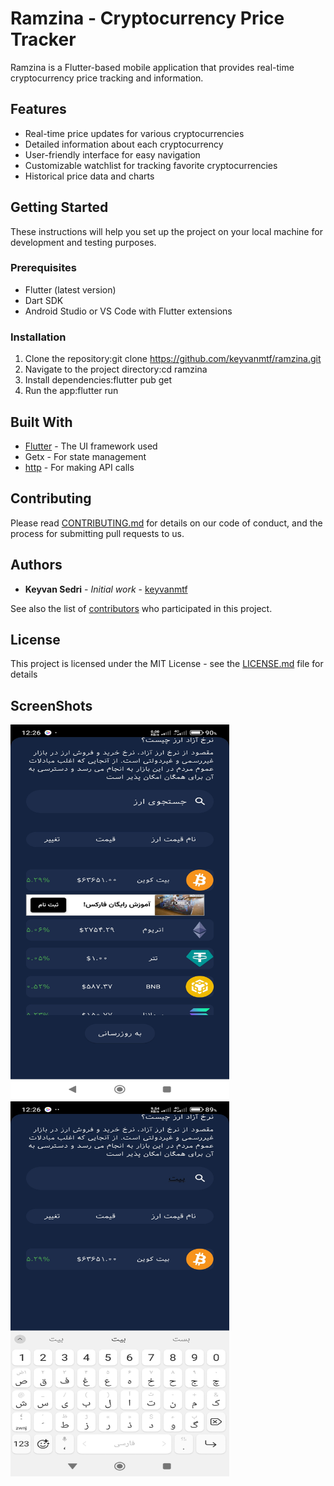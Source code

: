 # Ramzina - Cryptocurrency Price Tracker

Ramzina is a Flutter-based mobile application that provides real-time cryptocurrency price tracking and information.

## Features

- Real-time price updates for various cryptocurrencies
- Detailed information about each cryptocurrency
- User-friendly interface for easy navigation
- Customizable watchlist for tracking favorite cryptocurrencies
- Historical price data and charts

## Getting Started

These instructions will help you set up the project on your local machine for development and testing purposes.

### Prerequisites

- Flutter (latest version)
- Dart SDK
- Android Studio or VS Code with Flutter extensions

### Installation

1. Clone the repository:git clone https://github.com/keyvanmtf/ramzina.git
2.  Navigate to the project directory:cd ramzina
3.  Install dependencies:flutter pub get
4.  Run the app:flutter run
## Built With

- [Flutter](https://flutter.dev/) - The UI framework used
- Getx - For state management
- [http](https://pub.dev/packages/http) - For making API calls

## Contributing

Please read [CONTRIBUTING.md](CONTRIBUTING.md) for details on our code of conduct, and the process for submitting pull requests to us.

## Authors

- **Keyvan  Sedri** - *Initial work* - [keyvanmtf](https://github.com/keyvanmtf)

See also the list of [contributors](https://github.com/keyvanmtf/ramzina/contributors) who participated in this project.

## License

This project is licensed under the MIT License - see the [LICENSE.md](LICENSE.md) file for details

## ScreenShots
<img src="https://github.com/keyvanmtf/ramzina/blob/e428d7c713499b50ed99bcee7344a7f7a02dd772/Screenshot_2024-08-24-00-26-07-268_com.example.ramz.jpg" width="350" height="600">   <img src="https://github.com/keyvanmtf/ramzina/blob/d4419a1bf6f37e82b13a361b493cfddb7c18aaac/Screenshot_2024-08-24-00-26-25-866_com.example.ramz.jpg" width="350" height="600">




